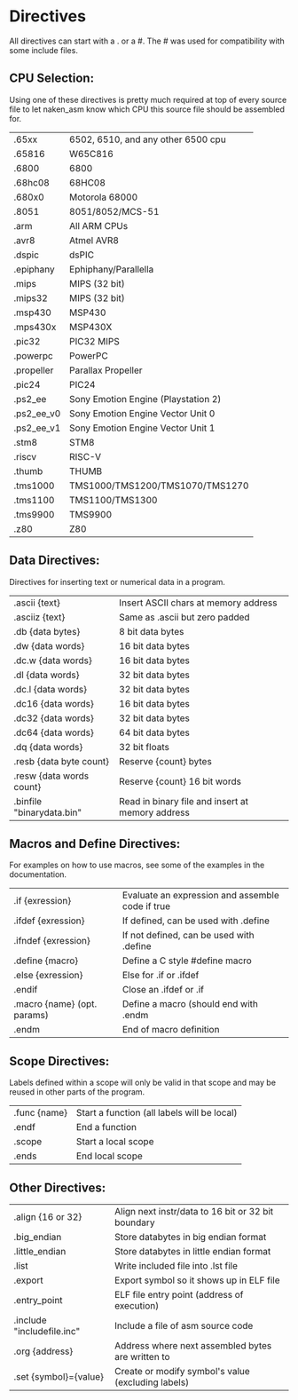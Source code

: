 Directives
==========

All directives can start with a . or a #.  The # was used for compatibility
with some include files.

CPU Selection:
--------------
Using one of these directives is pretty much required at
top of every source file to let naken_asm know which
CPU this source file should be assembled for.

|                 |                                      |
|-----------------|--------------------------------------|
|.65xx            |6502, 6510, and any other 6500 cpu
|.65816           |W65C816
|.6800            |6800
|.68hc08          |68HC08
|.680x0           |Motorola 68000
|.8051            |8051/8052/MCS-51
|.arm             |All ARM CPUs
|.avr8            |Atmel AVR8
|.dspic           |dsPIC
|.epiphany        |Ephiphany/Parallella
|.mips            |MIPS (32 bit)
|.mips32          |MIPS (32 bit)
|.msp430          |MSP430
|.mps430x         |MSP430X
|.pic32           |PIC32 MIPS
|.powerpc         |PowerPC
|.propeller       |Parallax Propeller
|.pic24           |PIC24
|.ps2_ee          |Sony Emotion Engine (Playstation 2)
|.ps2_ee_v0       |Sony Emotion Engine Vector Unit 0
|.ps2_ee_v1       |Sony Emotion Engine Vector Unit 1
|.stm8            |STM8
|.riscv           |RISC-V
|.thumb           |THUMB
|.tms1000         |TMS1000/TMS1200/TMS1070/TMS1270
|.tms1100         |TMS1100/TMS1300
|.tms9900         |TMS9900
|.z80             |Z80

Data Directives:
----------------

Directives for inserting text or numerical data in a program.

|                          |                                       |
|--------------------------|---------------------------------------|
|.ascii {text}             |Insert ASCII chars at memory address
|.asciiz {text}            |Same as .ascii but zero padded
|.db {data bytes}          |8 bit data bytes
|.dw {data words}          |16 bit data bytes
|.dc.w {data words}        |16 bit data bytes
|.dl {data words}          |32 bit data bytes
|.dc.l {data words}        |32 bit data bytes
|.dc16 {data words}        |16 bit data bytes
|.dc32 {data words}        |32 bit data bytes
|.dc64 {data words}        |64 bit data bytes
|.dq {data words}          |32 bit floats
|.resb {data byte count}   |Reserve {count} bytes
|.resw {data words count}  |Reserve {count} 16 bit words
|.binfile "binarydata.bin" |Read in binary file and insert at memory address

Macros and Define Directives:
-----------------------------
For examples on how to use macros, see some of the examples in the documentation.

|                            |                                                 |
|----------------------------|-------------------------------------------------|
|.if {exression}             |Evaluate an expression and assemble code if true
|.ifdef {exression}          |If defined, can be used with .define
|.ifndef {exression}         |If not defined, can be used with .define
|.define {macro}             |Define a C style #define macro
|.else {exression}           |Else for .if or .ifdef
|.endif                      |Close an .ifdef or .if
|.macro {name} (opt. params) |Define a macro (should end with .endm
|.endm                       |End of macro definition


Scope Directives:
-----------------
Labels defined within a scope will only be valid in that
scope and may be reused in other parts of the program.

|                            |                             |
|----------------------------|-----------------------------|
|.func {name}                |Start a function (all labels will be local)
|.endf                       |End a function
|.scope                      |Start a local scope
|.ends                       |End local scope

Other Directives:
-----------------
|                           |                              |
|---------------------------|------------------------------|
|.align {16 or 32}          |Align next instr/data to 16 bit or 32 bit boundary
|.big_endian                |Store databytes in big endian format
|.little_endian             |Store databytes in little endian format
|.list                      |Write included file into .lst file
|.export                    |Export symbol so it shows up in ELF file
|.entry_point               |ELF file entry point (address of execution)
|.include "includefile.inc" |Include a file of asm source code
|.org {address}             |Address where next assembled bytes are written to
|.set {symbol}={value}      |Create or modify symbol's value (excluding labels)


